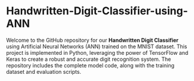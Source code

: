 # Handwritten-Digit-Classifier-using-ANN

Welcome to the GitHub repository for our **Handwritten Digit Classifier** using Artificial Neural Networks (ANN) trained on the MNIST dataset. This project is implemented in Python, leveraging the power of TensorFlow and Keras to create a robust and accurate digit recognition system. The repository includes the complete model code, along with the training dataset and evaluation scripts.

